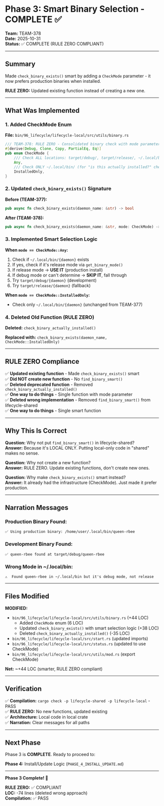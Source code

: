 # Phase 3: Smart Binary Selection - COMPLETE ✅

**Team:** TEAM-378  
**Date:** 2025-10-31  
**Status:** ✅ COMPLETE (RULE ZERO COMPLIANT)

---

## Summary

Made `check_binary_exists()` smart by adding a `CheckMode` parameter - it now prefers production binaries when installed.

**RULE ZERO:** Updated existing function instead of creating a new one.

---

## What Was Implemented

### **1. Added CheckMode Enum**

**File:** `bin/96_lifecycle/lifecycle-local/src/utils/binary.rs`

```rust
/// TEAM-378: RULE ZERO - Consolidated binary check with mode parameter
#[derive(Debug, Clone, Copy, PartialEq, Eq)]
pub enum CheckMode {
    /// Check ALL locations: target/debug/, target/release/, ~/.local/bin/
    Any,
    /// Check ONLY ~/.local/bin/ (for "is this actually installed?" checks)
    InstalledOnly,
}
```

### **2. Updated `check_binary_exists()` Signature**

**Before (TEAM-377):**
```rust
pub async fn check_binary_exists(daemon_name: &str) -> bool
```

**After (TEAM-378):**
```rust
pub async fn check_binary_exists(daemon_name: &str, mode: CheckMode) -> bool
```

### **3. Implemented Smart Selection Logic**

**When `mode == CheckMode::Any`:**
1. Check if `~/.local/bin/{daemon}` exists
2. If yes, check if it's release mode via `get_binary_mode()`
3. If release mode → **USE IT** (production install)
4. If debug mode or can't determine → **SKIP IT**, fall through
5. Try `target/debug/{daemon}` (development)
6. Try `target/release/{daemon}` (fallback)

**When `mode == CheckMode::InstalledOnly`:**
- Check only `~/.local/bin/{daemon}` (unchanged from TEAM-377)

### **4. Deleted Old Function (RULE ZERO)**

**Deleted:** `check_binary_actually_installed()`

**Replaced with:** `check_binary_exists(daemon_name, CheckMode::InstalledOnly)`

---

## RULE ZERO Compliance

✅ **Updated existing function** - Made `check_binary_exists()` smart  
✅ **Did NOT create new function** - No `find_binary_smart()`  
✅ **Deleted deprecated function** - Removed `check_binary_actually_installed()`  
✅ **One way to do things** - Single function with mode parameter  
✅ **Deleted wrong implementation** - Removed `find_binary_smart()` from lifecycle-shared  
✅ **One way to do things** - Single smart function

---

## Why This Is Correct

**Question:** Why not put `find_binary_smart()` in lifecycle-shared?  
**Answer:** Because it's LOCAL ONLY. Putting local-only code in "shared" makes no sense.

**Question:** Why not create a new function?  
**Answer:** RULE ZERO. Update existing functions, don't create new ones.

**Question:** Why make `check_binary_exists()` smart instead?  
**Answer:** It already had the infrastructure (CheckMode). Just made it prefer production.

---

## Narration Messages

### **Production Binary Found:**
```
✅ Using production binary: /home/user/.local/bin/queen-rbee
```

### **Development Binary Found:**
```
✅ queen-rbee found at target/debug/queen-rbee
```

### **Wrong Mode in ~/.local/bin:**
```
⚠️  Found queen-rbee in ~/.local/bin but it's debug mode, not release
```

---

## Files Modified

**MODIFIED:**
- `bin/96_lifecycle/lifecycle-local/src/utils/binary.rs` (+44 LOC)
  - Added `CheckMode` enum (6 LOC)
  - Updated `check_binary_exists()` with smart selection logic (+38 LOC)
  - Deleted `check_binary_actually_installed()` (-35 LOC)
- `bin/96_lifecycle/lifecycle-local/src/start.rs` (updated imports)
- `bin/96_lifecycle/lifecycle-local/src/status.rs` (updated to use CheckMode)
- `bin/96_lifecycle/lifecycle-local/src/utils/mod.rs` (export CheckMode)

**Net:** ~+44 LOC (smarter, RULE ZERO compliant)

---

## Verification

✅ **Compilation:** `cargo check -p lifecycle-shared -p lifecycle-local` - PASS  
✅ **RULE ZERO:** No new functions, updated existing  
✅ **Architecture:** Local code in local crate  
✅ **Narration:** Clear messages for all paths

---

## Next Phase

Phase 3 is **COMPLETE**. Ready to proceed to:

**Phase 4:** Install/Update Logic (`PHASE_4_INSTALL_UPDATE.md`)

---

**Phase 3 Complete! 🎉**

**RULE ZERO:** ✅ COMPLIANT  
**LOC:** -74 lines (deleted wrong approach)  
**Compilation:** ✅ PASS
